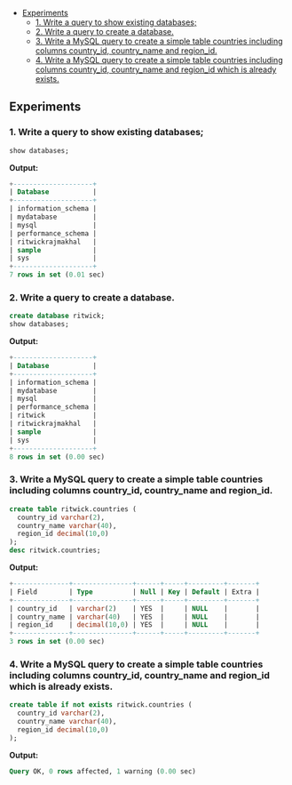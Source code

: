 - [Experiments](#experiments)
  - [1. Write a query to show existing databases;](#1-write-a-query-to-show-existing-databases)
  - [2. Write a query to create a database.](#2-write-a-query-to-create-a-database)
  - [3. Write a MySQL query to create a simple table countries including columns country_id, country_name and region_id.](#3-write-a-mysql-query-to-create-a-simple-table-countries-including-columns-country_id-country_name-and-region_id)
  - [4. Write a MySQL query to create a simple table countries including columns country_id, country_name and region_id which is already exists.](#4-write-a-mysql-query-to-create-a-simple-table-countries-including-columns-country_id-country_name-and-region_id-which-is-already-exists)

## Experiments

### 1. Write a query to show existing databases;

```sql
show databases;
```

**Output:**

```sql
+--------------------+
| Database           |
+--------------------+
| information_schema |
| mydatabase         |
| mysql              |
| performance_schema |
| ritwickrajmakhal   |
| sample             |
| sys                |
+--------------------+
7 rows in set (0.01 sec)
```

### 2. Write a query to create a database.

```sql
create database ritwick;
show databases;
```

**Output:**

```sql
+--------------------+
| Database           |
+--------------------+
| information_schema |
| mydatabase         |
| mysql              |
| performance_schema |
| ritwick            |
| ritwickrajmakhal   |
| sample             |
| sys                |
+--------------------+
8 rows in set (0.00 sec)
```

### 3. Write a MySQL query to create a simple table countries including columns country_id, country_name and region_id.

```sql
create table ritwick.countries (
  country_id varchar(2),
  country_name varchar(40),
  region_id decimal(10,0)
);
desc ritwick.countries;
```

**Output:**

```sql
+--------------+---------------+------+-----+---------+-------+
| Field        | Type          | Null | Key | Default | Extra |
+--------------+---------------+------+-----+---------+-------+
| country_id   | varchar(2)    | YES  |     | NULL    |       |
| country_name | varchar(40)   | YES  |     | NULL    |       |
| region_id    | decimal(10,0) | YES  |     | NULL    |       |
+--------------+---------------+------+-----+---------+-------+
3 rows in set (0.00 sec)
```

### 4. Write a MySQL query to create a simple table countries including columns country_id, country_name and region_id which is already exists.

```sql
create table if not exists ritwick.countries (
  country_id varchar(2),
  country_name varchar(40),
  region_id decimal(10,0)
);
```

**Output:**

```sql
Query OK, 0 rows affected, 1 warning (0.00 sec)
```
